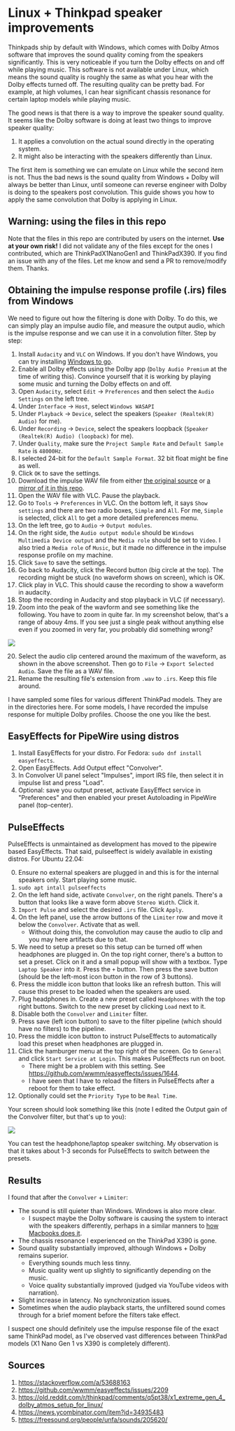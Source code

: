 # Linux + Thinkpad speaker improvements

Thinkpads ship by default with Windows, which comes with Dolby Atmos software that improves the sound quality coming from the speakers significantly. This is very noticeable if you turn the Dolby effects on and off while playing music. This software is not available under Linux, which means the sound quality is roughly the same as what you hear with the Dolby effects turned off. The resulting quality can be pretty bad. For example, at high volumes, I can hear significant chassis resonance for certain laptop models while playing music.

The good news is that there is a way to improve the speaker sound quality. It seems like the Dolby software is doing at least two things to improve speaker quality:

1. It applies a convolution on the actual sound directly in the operating system.
2. It might also be interacting with the speakers differently than Linux.

The first item is something we can emulate on Linux while the second item is not. Thus the bad news is the sound quality from Windows + Dolby will always be better than Linux, until someone can reverse engineer with Dolby is doing to the speakers post convolution. This guide shows you how to apply the same convolution that Dolby is applying in Linux.

## Warning: using the files in this repo

Note that the files in this repo are contributed by users on the internet. **Use at your own risk!** I did not validate any of the files except for the ones I contributed, which are ThinkPadX1NanoGen1 and ThinkPadX390. If you find an issue with any of the files. Let me know and send a PR to remove/modify them. Thanks.

## Obtaining the impulse response profile (.irs) files from Windows

We need to figure out how the filtering is done with Dolby. To do this, we can simply play an impulse audio file, and measure the output audio, which is the impulse response and we can use it in a convolution filter. Step by step:

1. Install `Audacity` and `VLC` on Windows. If you don't have Windows, you can
   try installing [Windows to go](https://www.pcmag.com/how-to/how-to-run-windows-10-from-a-usb-drive).
2. Enable all Dolby effects using the Dolby app (`Dolby Audio Premium` at the time of writing this). Convince yourself that it is working by playing some music and turning the Dolby effects on and off.
3. Open `Audacity`, select `Edit` -> `Preferences` and then select the `Audio Settings` on the left tree.
4. Under `Interface` -> `Host`, select `Windows WASAPI`
5. Under `Playback` -> `Device`, select the speakers (`Speaker (Realtek(R) Audio)` for me).
6. Under `Recording` -> `Device`, select the speakers loopback (`Speaker (Realtek(R) Audio) (loopback)` for me).
7. Under `Quality`, make sure the `Project Sample Rate` and `Default Sample Rate` is `48000Hz`.
8. I selected 24-bit for the `Default Sample Format`. 32 bit float might be fine as well.
9. Click `OK` to save the settings.
10. Download the impulse WAV file from either [the original source](https://freesound.org/people/unfa/sounds/205620/) or [a mirror of it in this repo](impulse48khz-2sec.wav).
11. Open the WAV file with VLC. Pause the playback.
12. Go to `Tools` -> `Preferences` in VLC. On the bottom left, it says `Show settings` and there are two radio boxes, `Simple` and `All`. For me, `Simple` is selected, click `All` to get a more detailed preferences menu.
13. On the left tree, go to `Audio` -> `Output modules`.
14. On the right side, the `Audio output module` should be `Windows Multimedia Device output` and the `Media role` should be set to `Video`. I also tried a `Media role` of `Music`, but it made no difference in the impulse response profile on my machine.
15. Click `Save` to save the settings.
16. Go back to Audacity, click the Record button (big circle at the top). The recording might be stuck (no waveform shows on screen), which is OK.
17. Click play in VLC. This should cause the recording to show a waveform in audacity.
18. Stop the recording in Audacity and stop playback in VLC (if necessary).
19. Zoom into the peak of the wavform and see something like the following. You have to zoom in quite far. In my screenshot below, that's a range of abouy 4ms. If you see just a single peak without anything else even if you zoomed in very far, you probably did something wrong?

<img src="./ImpulseResponseScreenshot.PNG" />

20. Select the audio clip centered around the maximum of the waveform, as shown in the above screenshot. Then go to `File` -> `Export Selected Audio`. Save the file as a WAV file.
21. Rename the resulting file's extension from `.wav` to `.irs`. Keep this file around.

I have sampled some files for various different ThinkPad models. They are in
the directories here. For some models, I have recorded the impulse response for
multiple Dolby profiles. Choose the one you like the best.

## EasyEffects for PipeWire using distros

1. Install EasyEffects for your distro. For Fedora: `sudo dnf install easyeffects`.
2. Open EasyEffects. Add Output effect "Convolver".
3. In Convolver UI panel select "Impulses", import IRS file, then select it in impulse list and press "Load".
4. Optional: save you output preset, activate EasyEffect service in "Preferences" and then enabled your preset Autoloading in PipeWire panel (top-center).

## PulseEffects

PulseEffects is unmaintained as development has moved to the pipewire based EasyEffects. That said, pulseeffect is widely available in existing distros. For Ubuntu 22.04:

0. Ensure no external speakers are plugged in and this is for the internal
   speakers only. Start playing some music.
1. `sudo apt intall pulseeffects`
2. On the left hand side, activate `Convolver`, on the right panels. There's a
   button that looks like a wave form above `Stereo Width`. Click it.
3. `Import Pulse` and select the desired `.irs` file. Click `Apply`.
4. On the left panel, use the arrow buttons of the `Limiter` row and move it
   below the `Convolver`. Activate that as well.
   - Without doing this, the convolution may cause the audio to clip and you
     may here artifacts due to that.
5. We need to setup a preset so this setup can be turned off when headphones
   are plugged in. On the top right corner, there's a button to set a preset.
   Click on it and a small popup will show with a textbox. Type `Laptop
   Speaker` into it. Press the `+` button. Then press the save button (should
   be the left-most icon button in the row of 3 buttons).
6. Press the middle icon button that looks like an refresh button. This will
   cause this preset to be loaded when the speakers are used.
7. Plug headphones in. Create a new preset called `Headphones` with the top
   right buttons. Switch to the new preset by clicking `Load` next to it.
8. Disable both the `Convolver` and `Limiter` filter.
9. Press save (left icon button) to save to the filter pipeline (which should
   have no filters) to the pipeline.
10. Press the middle icon button to instruct PulseEffects to automatically load
    this preset when headphones are plugged in.
11. Click the hamburger menu at the top right of the screen. Go to `General`
    and click `Start Service at Login`. This makes PulseEffects run on boot.
    - There might be a problem with this setting. See https://github.com/wwmm/easyeffects/issues/1644.
    - I have seen that I have to reload the filters in PulseEffects after a
      reboot for them to take effect.
12. Optionally could set the `Priority Type` to be `Real Time`. 

Your screen should look something like this (note I edited the Output gain of
the Convolver filter, but that's up to you):

<img src="./PulseEffects.png" />

You can test the headphone/laptop speaker switching. My observation is that it
takes about 1-3 seconds for PulseEffects to switch between the presets.

## Results

I found that after the `Convolver` + `Limiter`:

- The sound is still quieter than Windows. Windows is also more clear.
  - I suspect maybe the Dolby software is causing the system to interact with the speakers differently, perhaps in a similar manners to [how Macbooks does it](https://news.ycombinator.com/item?id=34935483).
- The chassis resonance I experienced on the ThinkPad X390 is gone.
- Sound quality substantially improved, although Windows + Dolby remains
  superior. 
  - Everything sounds much less tinny.
  - Music quality went up slightly to significantly depending on the music.
  - Voice quality substantially improved (judged via YouTube videos with
    narration).
- Slight increase in latency. No synchronization issues.
- Sometimes when the audio playback starts, the unfiltered sound comes through
  for a brief moment before the filters take effect.

I suspect one should definitely use the impulse response file of the exact same
ThinkPad model, as I've observed vast differences between ThinkPad models (X1
Nano Gen 1 vs X390 is completely different).

## Sources

1. https://stackoverflow.com/a/53688163
2. https://github.com/wwmm/easyeffects/issues/2209
3. https://old.reddit.com/r/thinkpad/comments/q5pt38/x1_extreme_gen_4_dolby_atmos_setup_for_linux/
4. https://news.ycombinator.com/item?id=34935483
5. https://freesound.org/people/unfa/sounds/205620/
